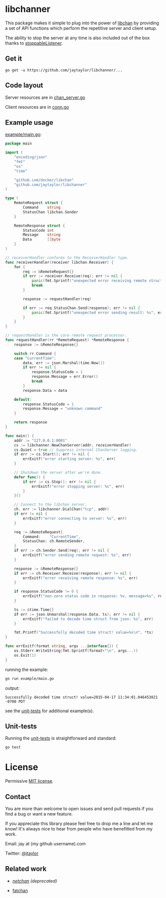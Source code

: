 # libchanner

This package makes it simple to plug into the power of [libchan](https://github.com/docker/libchan) by providing a set of API functions which perform the repetitive server and client setup.

The ability to stop the server at any time is also included out of the box thanks to [stoppableListener](https://github.com/jaytaylor/stoppableListener).


## Get it

    go get -u https://github.com/jaytaylor/libchanner/...


## Code layout

Server resources are in [chan_server.go](https://github.com/jaytaylor/libchanner/blob/master/chan_server.go)

Client resources are in [conn.go](https://github.com/jaytaylor/libchanner/blob/master/conn.go)


## Example usage

[example/main.go](https://github.com/jaytaylor/libchanner/blob/master/example/main.go):

```go
package main

import (
    "encoding/json"
    "fmt"
    "os"
    "time"

    "github.com/docker/libchan"
    "github.com/jaytaylor/libchanner"
)

type (
    RemoteRequest struct {
        Command    string
        StatusChan libchan.Sender
    }

    RemoteResponse struct {
        StatusCode int
        Message    string
        Data       []byte
    }
)

// receiverHandler conforms to the ReceiverHandler type.
func receiverHandler(receiver libchan.Receiver) {
    for {
        req := &RemoteRequest{}
        if err := receiver.Receive(req); err != nil {
            panic(fmt.Sprintf("unexpected error receiving remote struct: %s", err))
            break
        }

        response := requestHandler(req)

        if err := req.StatusChan.Send(response); err != nil {
            panic(fmt.Sprintf("unexpected error sending result: %s", err))
        }
    }
}

// requestHandler is the core remote request processor.
func requestHandler(rr *RemoteRequest) *RemoteResponse {
    response := &RemoteResponse{}

    switch rr.Command {
    case "CurrentTime":
        data, err := json.Marshal(time.Now())
        if err != nil {
            response.StatusCode = 1
            response.Message = err.Error()
            break
        }
        response.Data = data

    default:
        response.StatusCode = 1
        response.Message = "unknown command"
    }

    return response
}

func main() {
    addr := "127.0.0.1:8001"
    cs := libchanner.NewChanServer(addr, receiverHandler)
    cs.Quiet = true // Suppress internal ChanServer logging.
    if err := cs.Start(); err != nil {
        errExitf("error starting server: %s", err)
    }

    // Shutdown the server after we're done.
    defer func() {
        if err := cs.Stop(); err != nil {
            errExitf("error stopping server: %s", err)
        }
    }()

    // Connect to the libchan server.
    ch, err := libchanner.DialChan("tcp", addr)
    if err != nil {
        errExitf("error connecting to server: %s", err)
    }

    req := &RemoteRequest{
        Command:    "CurrentTime",
        StatusChan: ch.RemoteSender,
    }
    if err := ch.Sender.Send(req); err != nil {
        errExitf("error sending remote request: %s", err)
    }

    response := &RemoteResponse{}
    if err := ch.Receiver.Receive(response); err != nil {
        errExitf("error receiving remote response: %s", err)
    }

    if response.StatusCode != 0 {
        errExitf("non-zero status code in response: %v, message=%s", response.StatusCode, response.Message)
    }

    ts := &time.Time{}
    if err := json.Unmarshal(response.Data, ts); err != nil {
        errExitf("failed to decode time struct from json: %s", err)
    }

    fmt.Printf("Successfully decoded time struct! value=%s\n", *ts)
}

func errExitf(format string, args ...interface{}) {
    os.Stderr.WriteString(fmt.Sprintf(format+"\n", args...))
    os.Exit(1)
}
```

running the example:

```bash
go run example/main.go
```

output:

    Successfully decoded time struct! value=2015-04-17 11:34:01.046453821 -0700 PDT

see the [unit-tests](https://github.com/jaytaylor/libchanner/blob/master/chan_server_test.go) for additional example(s).

## Unit-tests

Running the [unit-tests](https://github.com/jaytaylor/libchanner/blob/master/chan_server_test.go) is straightforward and standard:

```bash
go test
```


# License

Permissive [MIT license](https://github.com/jaytaylor/libchanner/blob/master/LICENSE).


## Contact

You are more than welcome to open issues and send pull requests if you find a bug or want a new feature.

If you appreciate this library please feel free to drop me a line and let me know!  It's always nice to hear from people who have benefitted from my work.

Email: jay at (my github username).com

Twitter: [@jtaylor](https://twitter.com/jtaylor)

## Related work

* _[netchan](https://godoc.org/golang.org/x/exp/old/netchan) (deprecated)_

* [fatchan](https://github.com/kylelemons/fatchan)

